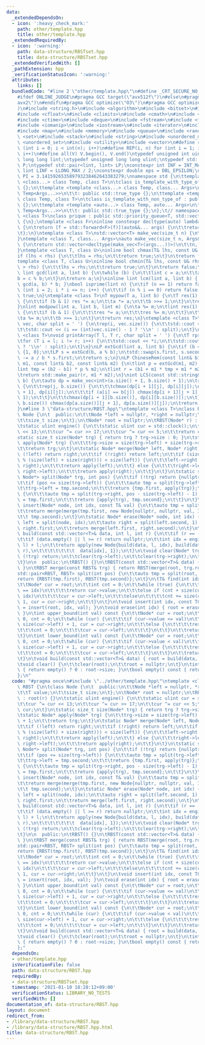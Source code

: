 ```yaml
---
data:
  _extendedDependsOn:
  - icon: ':heavy_check_mark:'
    path: other/template.hpp
    title: other/template.hpp
  _extendedRequiredBy:
  - icon: ':warning:'
    path: data-structure/RBSTset.hpp
    title: data-structure/RBSTset.hpp
  _extendedVerifiedWith: []
  _pathExtension: hpp
  _verificationStatusIcon: ':warning:'
  attributes:
    links: []
  bundledCode: "#line 2 \"other/template.hpp\"\n#define _CRT_SECURE_NO_WARNINGS\n\
    #ifdef ONLINE_JUDGE\n#pragma GCC target(\"avx512f\")\n#else\n#pragma GCC target(\"\
    avx2\")\n#endif\n#pragma GCC optimize(\"O3\")\n#pragma GCC optimize(\"unroll-loops\"\
    )\n#include <string.h>\n#include <algorithm>\n#include <bitset>\n#include <cassert>\n\
    #include <cfloat>\n#include <climits>\n#include <cmath>\n#include <complex>\n\
    #include <ctime>\n#include <deque>\n#include <fstream>\n#include <functional>\n\
    #include <iomanip>\n#include <iostream>\n#include <iterator>\n#include <list>\n\
    #include <map>\n#include <memory>\n#include <queue>\n#include <random>\n#include\
    \ <set>\n#include <stack>\n#include <string>\n#include <unordered_map>\n#include\
    \ <unordered_set>\n#include <utility>\n#include <vector>\n#define rep(i, n) for\
    \ (int i = 0; i < int(n); i++)\n#define REP(i, n) for (int i = 1; i <= int(n);\
    \ i++)\n#define all(V) V.begin(), V.end()\ntypedef unsigned int uint;\ntypedef\
    \ long long lint;\ntypedef unsigned long long ulint;\ntypedef std::pair<int, int>\
    \ P;\ntypedef std::pair<lint, lint> LP;\nconstexpr int INF = INT_MAX / 2;\nconstexpr\
    \ lint LINF = LLONG_MAX / 2;\nconstexpr double eps = DBL_EPSILON;\nconstexpr double\
    \ PI = 3.141592653589793238462643383279;\nnamespace std {\n\ttemplate <template\
    \ <class...> class Temp, class T>\n\tclass is_template_with_type_of : public std::false_type\
    \ {};\n\ttemplate <template <class...> class Temp, class... Args>\n\tclass is_template_with_type_of<Temp,\
    \ Temp<Args...>>\n\t\t: public std::true_type {};\n\ttemplate <template <auto...>\
    \ class Temp, class T>\n\tclass is_template_with_non_type_of : public std::false_type\
    \ {};\n\ttemplate <template <auto...> class Temp, auto... Args>\n\tclass is_template_with_non_type_of<Temp,\
    \ Temp<Args...>>\n\t\t: public std::true_type {};\n};\t// namespace std\ntemplate\
    \ <class T>\nclass prique : public std::priority_queue<T, std::vector<T>, std::greater<T>>\
    \ {\n};\ntemplate <class F>\ninline constexpr decltype(auto) lambda_fix(F&& f)\
    \ {\n\treturn [f = std::forward<F>(f)](auto&&... args) {\n\t\treturn f(f, std::forward<decltype(args)>(args)...);\n\
    \t};\n}\ntemplate <class T>\nstd::vector<T> make_vec(size_t n) {\n\treturn std::vector<T>(n);\n\
    }\ntemplate <class T, class... Args>\nauto make_vec(size_t n, Args&&... args)\
    \ {\n\treturn std::vector<decltype(make_vec<T>(args...))>(\n\t\tn, make_vec<T>(std::forward<Args>(args)...));\n\
    }\ntemplate <class T, class U>\ninline bool chmax(T& lhs, const U& rhs) {\n\t\
    if (lhs < rhs) {\n\t\tlhs = rhs;\n\t\treturn true;\n\t}\n\treturn false;\n}\n\
    template <class T, class U>\ninline bool chmin(T& lhs, const U& rhs) {\n\tif (lhs\
    \ > rhs) {\n\t\tlhs = rhs;\n\t\treturn true;\n\t}\n\treturn false;\n}\ninline\
    \ lint gcd(lint a, lint b) {\n\twhile (b) {\n\t\tlint c = a;\n\t\ta = b;\n\t\t\
    b = c % b;\n\t}\n\treturn a;\n}\ninline lint lcm(lint a, lint b) { return a /\
    \ gcd(a, b) * b; }\nbool isprime(lint n) {\n\tif (n == 1) return false;\n\tfor\
    \ (int i = 2; i * i <= n; i++) {\n\t\tif (n % i == 0) return false;\n\t}\n\treturn\
    \ true;\n}\ntemplate <class T>\nT mypow(T a, lint b) {\n\tT res(1);\n\twhile (b)\
    \ {\n\t\tif (b & 1) res *= a;\n\t\ta *= a;\n\t\tb >>= 1;\n\t}\n\treturn res;\n\
    }\nlint modpow(lint a, lint b, lint m) {\n\ta %= m;\n\tlint res(1);\n\twhile (b)\
    \ {\n\t\tif (b & 1) {\n\t\t\tres *= a;\n\t\t\tres %= m;\n\t\t}\n\t\ta *= a;\n\t\
    \ta %= m;\n\t\tb >>= 1;\n\t}\n\treturn res;\n}\ntemplate <class T>\nvoid printArray(std::vector<T>&\
    \ vec, char split = ' ') {\n\trep(i, vec.size()) {\n\t\tstd::cout << vec[i];\n\
    \t\tstd::cout << (i == (int)vec.size() - 1 ? '\\n' : split);\n\t}\n}\ntemplate\
    \ <class T>\nvoid printArray(T l, T r, char split = ' ') {\n\tT rprev = std::prev(r);\n\
    \tfor (T i = l; i != r; i++) {\n\t\tstd::cout << *i;\n\t\tstd::cout << (i == rprev\
    \ ? '\\n' : split);\n\t}\n}\nLP extGcd(lint a, lint b) {\n\tif (b == 0) return\
    \ {1, 0};\n\tLP s = extGcd(b, a % b);\n\tstd::swap(s.first, s.second);\n\ts.second\
    \ -= a / b * s.first;\n\treturn s;\n}\nLP ChineseRem(const lint& b1, const lint&\
    \ m1, const lint& b2, const lint& m2) {\n\tlint p = extGcd(m1, m2).first;\n\t\
    lint tmp = (b2 - b1) * p % m2;\n\tlint r = (b1 + m1 * tmp + m1 * m2) % (m1 * m2);\n\
    \treturn std::make_pair(r, m1 * m2);\n}\nint LCS(const std::string& a, const std::string&\
    \ b) {\n\tauto dp = make_vec<int>(a.size() + 1, b.size() + 1);\n\trep(i, a.size())\
    \ {\n\t\trep(j, b.size()) {\n\t\t\tchmax(dp[i + 1][j], dp[i][j]);\n\t\t\tchmax(dp[i][j\
    \ + 1], dp[i][j]);\n\t\t\tif (a[i] == b[j]) chmax(dp[i + 1][j + 1], dp[i][j] +\
    \ 1);\n\t\t}\n\t\tchmax(dp[i + 1][b.size()], dp[i][b.size()]);\n\t}\n\trep(j,\
    \ b.size()) chmax(dp[a.size()][j + 1], dp[a.size()][j]);\n\treturn dp[a.size()][b.size()];\n\
    }\n#line 3 \"data-structure/RBST.hpp\"\ntemplate <class T>\nclass RBST {\n\tclass\
    \ Node {\n\t  public:\n\t\tNode *left = nullptr, *right = nullptr;\n\t\tT value;\n\
    \t\tsize_t size;\n\t};\n\tNode* root = nullptr;\n\tRBST(Node* r) : root(r) {}\n\
    \tstatic ulint engine() {\n\t\tstatic ulint cur = std::clock();\n\t\tcur ^= cur\
    \ << 13;\n\t\tcur ^= cur >> 17;\n\t\tcur ^= cur << 5;\n\t\treturn cur;\n\t}\n\t\
    static size_t size(Node* trg) { return trg ? trg->size : 0; }\n\tstatic Node*\
    \ apply(Node* trg) {\n\t\ttrg->size = size(trg->left) + size(trg->right) + 1;\n\
    \t\treturn trg;\n\t}\n\tstatic Node* merge(Node* left, Node* right) {\n\t\tif\
    \ (!left) return right;\n\t\tif (!right) return left;\n\t\tif (size_t(engine()\
    \ % (size(left) + size(right))) < size(left)) {\n\t\t\tleft->right = merge(left->right,\
    \ right);\n\t\t\treturn apply(left);\n\t\t} else {\n\t\t\tright->left = merge(left,\
    \ right->left);\n\t\t\treturn apply(right);\n\t\t}\n\t}\n\tstatic std::pair<Node*,\
    \ Node*> split(Node* trg, int pos) {\n\t\tif (!trg) return {nullptr, nullptr};\n\
    \t\tif (pos <= size(trg->left)) {\n\t\t\tauto tmp = split(trg->left, pos);\n\t\
    \t\ttrg->left = tmp.second;\n\t\t\treturn {tmp.first, apply(trg)};\n\t\t} else\
    \ {\n\t\t\tauto tmp = split(trg->right, pos - size(trg->left) - 1);\n\t\t\ttrg->right\
    \ = tmp.first;\n\t\t\treturn {apply(trg), tmp.second};\n\t\t}\n\t}\n\tstatic Node*\
    \ insert(Node* node, int idx, const T& val) {\n\t\tauto tmp = split(node, idx);\n\
    \t\treturn merge(merge(tmp.first, new Node{nullptr, nullptr, val, 1}),\n\t\t\t\
    \t\t tmp.second);\n\t}\n\tstatic Node* erase(Node* node, int idx) {\n\t\tauto\
    \ left = split(node, idx);\n\t\tauto right = split(left.second, 1);\n\t\tdelete\
    \ right.first;\n\t\treturn merge(left.first, right.second);\n\t}\n\tstatic Node*\
    \ build(const std::vector<T>& data, int l, int r) {\n\t\tif (r == -1) r = data.size();\n\
    \t\tif (data.empty() || l >= r) return nullptr;\n\t\tint idx = engine() % (r -\
    \ l) + l;\n\t\treturn apply(new Node{build(data, l, idx), build(data, idx + 1,\
    \ r),\n\t\t\t\t\t\t\t  data[idx], 1});\n\t}\n\tvoid clear(Node* trg) {\n\t\tif\
    \ (!trg) return;\n\t\tclear(trg->left);\n\t\tclear(trg->right);\n\t\tdelete trg;\n\
    \t}\n\n  public:\n\tRBST() {}\n\tRBST(const std::vector<T>& data) { this->build(data);\
    \ }\n\tRBST merge(const RBST& trg) { return RBST(merge(root, trg.root)); }\n\t\
    std::pair<RBST, RBST> split(int pos) {\n\t\tauto tmp = split(root, pos);\n\t\t\
    return {RBST(tmp.first), RBST(tmp.second)};\n\t}\n\tT& find(int idx) const {\n\
    \t\tNode* cur = root;\n\t\tint cnt = 0;\n\t\twhile (true) {\n\t\t\tif (cnt + size(cur->left)\
    \ == idx)\n\t\t\t\treturn cur->value;\n\t\t\telse if (cnt + size(cur->left) >\
    \ idx)\n\t\t\t\tcur = cur->left;\n\t\t\telse\n\t\t\t\tcnt += size(cur->left) +\
    \ 1, cur = cur->right;\n\t\t}\n\t}\n\tvoid insert(int idx, const T& val) { root\
    \ = insert(root, idx, val); }\n\tvoid erase(int idx) { root = erase(root, idx);\
    \ }\n\tint upper_bound(int val) const {\n\t\tNode* cur = root;\n\t\tint res =\
    \ 0, cnt = 0;\n\t\twhile (cur) {\n\t\t\tif (cur->value <= val)\n\t\t\t\tcnt +=\
    \ size(cur->left) + 1, cur = cur->right;\n\t\t\telse {\n\t\t\t\tres += cnt;\n\t\
    \t\t\tcnt = 0;\n\t\t\t\tcur = cur->left;\n\t\t\t}\n\t\t}\n\t\treturn res + cnt;\n\
    \t}\n\tint lower_bound(int val) const {\n\t\tNode* cur = root;\n\t\tint res =\
    \ 0, cnt = 0;\n\t\twhile (cur) {\n\t\t\tif (cur->value < val)\n\t\t\t\tcnt +=\
    \ size(cur->left) + 1, cur = cur->right;\n\t\t\telse {\n\t\t\t\tres += cnt;\n\t\
    \t\t\tcnt = 0;\n\t\t\t\tcur = cur->left;\n\t\t\t}\n\t\t}\n\t\treturn res + cnt;\n\
    \t}\n\tvoid build(const std::vector<T>& data) { root = build(data, 0, -1); }\n\
    \tvoid clear() {\n\t\tclear(root);\n\t\troot = nullptr;\n\t}\n\tint size() const\
    \ { return empty() ? 0 : root->size; }\n\tbool empty() const { return !root; }\n\
    };\n"
  code: "#pragma once\n#include \"../other/template.hpp\"\ntemplate <class T>\nclass\
    \ RBST {\n\tclass Node {\n\t  public:\n\t\tNode *left = nullptr, *right = nullptr;\n\
    \t\tT value;\n\t\tsize_t size;\n\t};\n\tNode* root = nullptr;\n\tRBST(Node* r)\
    \ : root(r) {}\n\tstatic ulint engine() {\n\t\tstatic ulint cur = std::clock();\n\
    \t\tcur ^= cur << 13;\n\t\tcur ^= cur >> 17;\n\t\tcur ^= cur << 5;\n\t\treturn\
    \ cur;\n\t}\n\tstatic size_t size(Node* trg) { return trg ? trg->size : 0; }\n\
    \tstatic Node* apply(Node* trg) {\n\t\ttrg->size = size(trg->left) + size(trg->right)\
    \ + 1;\n\t\treturn trg;\n\t}\n\tstatic Node* merge(Node* left, Node* right) {\n\
    \t\tif (!left) return right;\n\t\tif (!right) return left;\n\t\tif (size_t(engine()\
    \ % (size(left) + size(right))) < size(left)) {\n\t\t\tleft->right = merge(left->right,\
    \ right);\n\t\t\treturn apply(left);\n\t\t} else {\n\t\t\tright->left = merge(left,\
    \ right->left);\n\t\t\treturn apply(right);\n\t\t}\n\t}\n\tstatic std::pair<Node*,\
    \ Node*> split(Node* trg, int pos) {\n\t\tif (!trg) return {nullptr, nullptr};\n\
    \t\tif (pos <= size(trg->left)) {\n\t\t\tauto tmp = split(trg->left, pos);\n\t\
    \t\ttrg->left = tmp.second;\n\t\t\treturn {tmp.first, apply(trg)};\n\t\t} else\
    \ {\n\t\t\tauto tmp = split(trg->right, pos - size(trg->left) - 1);\n\t\t\ttrg->right\
    \ = tmp.first;\n\t\t\treturn {apply(trg), tmp.second};\n\t\t}\n\t}\n\tstatic Node*\
    \ insert(Node* node, int idx, const T& val) {\n\t\tauto tmp = split(node, idx);\n\
    \t\treturn merge(merge(tmp.first, new Node{nullptr, nullptr, val, 1}),\n\t\t\t\
    \t\t tmp.second);\n\t}\n\tstatic Node* erase(Node* node, int idx) {\n\t\tauto\
    \ left = split(node, idx);\n\t\tauto right = split(left.second, 1);\n\t\tdelete\
    \ right.first;\n\t\treturn merge(left.first, right.second);\n\t}\n\tstatic Node*\
    \ build(const std::vector<T>& data, int l, int r) {\n\t\tif (r == -1) r = data.size();\n\
    \t\tif (data.empty() || l >= r) return nullptr;\n\t\tint idx = engine() % (r -\
    \ l) + l;\n\t\treturn apply(new Node{build(data, l, idx), build(data, idx + 1,\
    \ r),\n\t\t\t\t\t\t\t  data[idx], 1});\n\t}\n\tvoid clear(Node* trg) {\n\t\tif\
    \ (!trg) return;\n\t\tclear(trg->left);\n\t\tclear(trg->right);\n\t\tdelete trg;\n\
    \t}\n\n  public:\n\tRBST() {}\n\tRBST(const std::vector<T>& data) { this->build(data);\
    \ }\n\tRBST merge(const RBST& trg) { return RBST(merge(root, trg.root)); }\n\t\
    std::pair<RBST, RBST> split(int pos) {\n\t\tauto tmp = split(root, pos);\n\t\t\
    return {RBST(tmp.first), RBST(tmp.second)};\n\t}\n\tT& find(int idx) const {\n\
    \t\tNode* cur = root;\n\t\tint cnt = 0;\n\t\twhile (true) {\n\t\t\tif (cnt + size(cur->left)\
    \ == idx)\n\t\t\t\treturn cur->value;\n\t\t\telse if (cnt + size(cur->left) >\
    \ idx)\n\t\t\t\tcur = cur->left;\n\t\t\telse\n\t\t\t\tcnt += size(cur->left) +\
    \ 1, cur = cur->right;\n\t\t}\n\t}\n\tvoid insert(int idx, const T& val) { root\
    \ = insert(root, idx, val); }\n\tvoid erase(int idx) { root = erase(root, idx);\
    \ }\n\tint upper_bound(int val) const {\n\t\tNode* cur = root;\n\t\tint res =\
    \ 0, cnt = 0;\n\t\twhile (cur) {\n\t\t\tif (cur->value <= val)\n\t\t\t\tcnt +=\
    \ size(cur->left) + 1, cur = cur->right;\n\t\t\telse {\n\t\t\t\tres += cnt;\n\t\
    \t\t\tcnt = 0;\n\t\t\t\tcur = cur->left;\n\t\t\t}\n\t\t}\n\t\treturn res + cnt;\n\
    \t}\n\tint lower_bound(int val) const {\n\t\tNode* cur = root;\n\t\tint res =\
    \ 0, cnt = 0;\n\t\twhile (cur) {\n\t\t\tif (cur->value < val)\n\t\t\t\tcnt +=\
    \ size(cur->left) + 1, cur = cur->right;\n\t\t\telse {\n\t\t\t\tres += cnt;\n\t\
    \t\t\tcnt = 0;\n\t\t\t\tcur = cur->left;\n\t\t\t}\n\t\t}\n\t\treturn res + cnt;\n\
    \t}\n\tvoid build(const std::vector<T>& data) { root = build(data, 0, -1); }\n\
    \tvoid clear() {\n\t\tclear(root);\n\t\troot = nullptr;\n\t}\n\tint size() const\
    \ { return empty() ? 0 : root->size; }\n\tbool empty() const { return !root; }\n\
    };"
  dependsOn:
  - other/template.hpp
  isVerificationFile: false
  path: data-structure/RBST.hpp
  requiredBy:
  - data-structure/RBSTset.hpp
  timestamp: '2021-01-10 18:28:12+09:00'
  verificationStatus: LIBRARY_NO_TESTS
  verifiedWith: []
documentation_of: data-structure/RBST.hpp
layout: document
redirect_from:
- /library/data-structure/RBST.hpp
- /library/data-structure/RBST.hpp.html
title: data-structure/RBST.hpp
---
```

